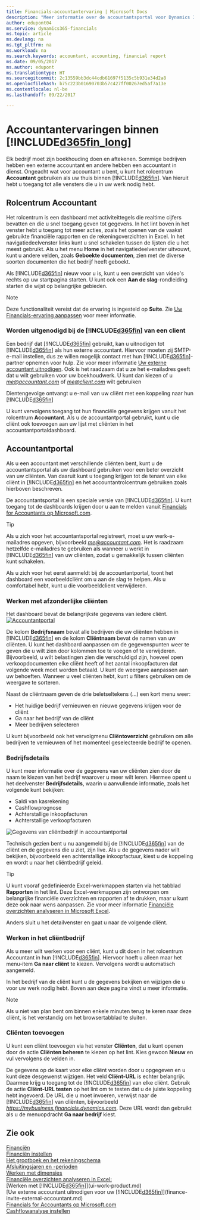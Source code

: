 ```yaml
---
title: Financials-accountantervaring | Microsoft Docs
description: "Meer informatie over de accountantsportal voor Dynamics 365 for Financials en het accountantrolcentrum dat interne en externe accountants in het cliëntbedrijf ondersteunt."
author: edupont04
ms.service: dynamics365-financials
ms.topic: article
ms.devlang: na
ms.tgt_pltfrm: na
ms.workload: na
ms.search.keywords: accountant, accounting, financial report
ms.date: 09/05/2017
ms.author: edupont
ms.translationtype: HT
ms.sourcegitcommit: 2c13559bb3dc44cdb61697f5135c5b931e34d2a8
ms.openlocfilehash: b75c223b01690703b57c427ff00267ed5af7a13e
ms.contentlocale: nl-be
ms.lasthandoff: 09/22/2017

---
```

# <a name="accountant-experiences-in-included365finlongincludesd365finlongmdmd"></a>Accountantervaringen binnen [!INCLUDE[d365fin_long](includes/d365fin_long_md.md)]
Elk bedrijf moet zijn boekhouding doen en aftekenen. Sommige bedrijven hebben een externe accountant en andere hebben een accountant in dienst. Ongeacht wat voor accountant u bent, u kunt het rolcentrum **Accountant** gebruiken als uw thuis binnen [!INCLUDE[d365fin](includes/d365fin_md.md)]. Van hieruit hebt u toegang tot alle vensters die u in uw werk nodig hebt.  

## <a name="accountant-role-center"></a>Rolcentrum Accountant
Het rolcentrum is een dashboard met activiteittegels die realtime cijfers bevatten en die u snel toegang geven tot gegevens. In het lint boven in het venster hebt u toegang tot meer acties, zoals het openen van de vaakst gebruikte financiële rapporten en de rekeningoverzichten in Excel. In het navigatiedeelvenster links kunt u snel schakelen tussen de lijsten die u het meest gebruikt. Als u het menu **Home** in het navigatiedeelvenster uitvouwt, kunt u andere velden, zoals **Geboekte documenten**, zien met de diverse soorten documenten die het bedrijf heeft geboekt.  

Als [!INCLUDE[d365fin](includes/d365fin_md.md)] nieuw voor u is, kunt u een overzicht van video's rechts op uw startpagina starten. U kunt ook een **Aan de slag**-rondleiding starten die wijst op belangrijke gebieden.  

> [!NOTE]  
>  Deze functionaliteit vereist dat de ervaring is ingesteld op **Suite**. Zie [Uw Financials-ervaring aanpassen](ui-experiences.md) voor meer informatie.  

### <a name="get-invited-to-a-clients-included365finincludesd365finmdmd"></a>Worden uitgenodigd bij de [!INCLUDE[d365fin](includes/d365fin_md.md)] van een client
Een bedrijf dat [!INCLUDE[d365fin](includes/d365fin_md.md)] gebruikt, kan u uitnodigen tot [!INCLUDE[d365fin](includes/d365fin_md.md)] als hun externe accountant. Hiervoor moeten zij SMTP-e-mail instellen, dus ze willen mogelijk contact met hun [!INCLUDE[d365fin](includes/d365fin_md.md)]-partner opnemen voor hulp. Zie voor meer informatie [Uw externe accountant uitnodigen](finance-invite-external-accountant.md). Ook is het raadzaam dat u ze het e-mailadres geeft dat u wilt gebruiken voor uw boekhoudwerk. U kunt dan kiezen of u *me@accountant.com* of *me@client.com* wilt gebruiken  

Dientengevolge ontvangt u e-mail van uw cliënt met een koppeling naar hun [!INCLUDE[d365fin](includes/d365fin_md.md)]  

U kunt vervolgens toegang tot hun financiële gegevens krijgen vanuit het rolcentrum **Accountant**. Als u de accountantportal gebruikt, kunt u die cliënt ook toevoegen aan uw lijst met cliënten in het accountantportaldashboard.  

## <a name="accountant-portal"></a>Accountantportal
Als u een accountant met verschillende cliënten bent, kunt u de accountantsportal als uw dashboard gebruiken voor een beter overzicht van uw cliënten. Van daaruit kunt u toegang krijgen tot de tenant van elke cliënt in [!INCLUDE[d365fin](includes/d365fin_md.md)] en het accountantrolcentrum gebruiken zoals hierboven beschreven.  

De accountantsportal is een speciale versie van [!INCLUDE[d365fin](includes/d365fin_md.md)]. U kunt toegang tot de dashboards krijgen door u aan te melden vanuit [Financials for Accountants op Microsoft.com](https://www.microsoft.com/en-us/dynamics365/financial-insights-for-accountants).  

> [!TIP]  
>  Als u zich voor het accountantsportal registreert, moet u uw werk-e-mailadres opgeven, bijvoorbeeld *me@accountant.com*. Het is raadzaam hetzelfde e-mailadres te gebruiken als wanneer u werkt in [!INCLUDE[d365fin](includes/d365fin_md.md)] van uw cliënten, zodat u gemakkelijk tussen cliënten kunt schakelen.  

Als u zich voor het eerst aanmeldt bij de accountantportal, toont het dashboard een voorbeeldcliënt om u aan de slag te helpen. Als u comfortabel hebt, kunt u die voorbeeldclient verwijderen.  

### <a name="working-with-individual-clients"></a>Werken met afzonderlijke cliënten
Het dashboard bevat de belangrijkste gegevens van iedere cliënt.  
[![Accountantportal](./media/ui-extensions-accportal/accountant-portal.png)](https://go.microsoft.com/fwlink/?linkid=851257)

De kolom **Bedrijfsnaam** bevat alle bedrijven die uw cliënten hebben in [!INCLUDE[d365fin](includes/d365fin_md.md)] en de kolom **Cliëntnaam** bevat de namen van uw cliënten. U kunt het dashboard aanpassen om de gegevenspunten weer te geven die u wilt zien door kolommen toe te voegen of te verwijderen. Bijvoorbeeld, u wilt belastingen zien die verschuldigd zijn, hoeveel open verkoopdocumenten elke cliënt heeft of het aantal inkoopfacturen dat volgende week moet worden betaald. U kunt de weergave aanpassen aan uw behoeften. Wanneer u veel cliënten hebt, kunt u filters gebruiken om de weergave te sorteren.  

Naast de cliëntnaam geven de drie beletseltekens (...) een kort menu weer:

* Het huidige bedrijf vernieuwen en nieuwe gegevens krijgen voor de cliënt  
* Ga naar het bedrijf van de cliënt  
* Meer bedrijven selecteren  

U kunt bijvoorbeeld ook het vervolgmenu **Cliëntoverzicht** gebruiken om alle bedrijven te vernieuwen of het momenteel geselecteerde bedrijf te openen.  

### <a name="company-details"></a>Bedrijfsdetails
U kunt meer informatie over de gegevens van uw cliënten zien door de naam te kiezen van het bedrijf waarover u meer wilt leren. Hiermee opent u het deelvenster **Bedrijfsdetails**, waarin u aanvullende informatie, zoals het volgende kunt bekijken:  

* Saldi van kasrekening  
* Cashflowprognose  
* Achterstallige inkoopfacturen  
* Achterstallige verkoopfacturen  

![Gegevens van cliëntbedrijf in accountantportal](./media/finance-accounting/accountant-company-details.png)

Technisch gezien bent u nu aangemeld bij de [!INCLUDE[d365fin](includes/d365fin_md.md)] van de cliënt en de gegevens die u ziet, zijn live. Als u de gegevens nader wilt bekijken, bijvoorbeeld een achterstallige inkoopfactuur, kiest u de koppeling en wordt u naar het cliëntbedrijf geleid.  

> [!TIP]  
>  U kunt vooraf gedefinieerde Excel-werkmappen starten via het tabblad **Rapporten** in het lint. Deze Excel-werkmappen zijn ontworpen om belangrijke financiële overzichten en rapporten af te drukken, maar u kunt deze ook naar wens aanpassen. Zie voor meer informatie [Financiële overzichten analyseren in Microsoft Excel](finance-analyze-excel.md).  

Anders sluit u het detailvenster en gaat u naar de volgende cliënt.  

### <a name="working-in-the-client-company"></a>Werken in het cliëntbedrijf
Als u meer wilt werken voor een cliënt, kunt u dit doen in het rolcentrum Accountant in hun [!INCLUDE[d365fin](includes/d365fin_md.md)]. Hiervoor hoeft u alleen maar het menu-item **Ga naar cliënt** te kiezen. Vervolgens wordt u automatisch aangemeld.  

In het bedrijf van de cliënt kunt u de gegevens bekijken en wijzigen die u voor uw werk nodig hebt. Boven aan deze pagina vindt u meer informatie.

> [!NOTE]  
>  Als u niet van plan bent om binnen enkele minuten terug te keren naar deze cliënt, is het verstandig om het browsertabblad te sluiten.  

### <a name="adding-clients"></a>Cliënten toevoegen
U kunt een cliënt toevoegen via het venster **Cliënten**, dat u kunt openen door de actie **Cliënten beheren** te kiezen op het lint. Kies gewoon **Nieuw** en vul vervolgens de velden in.  

De gegevens op de kaart voor elke cliënt worden door u opgegeven en u kunt deze desgewenst wijzigen. Het veld **Cliënt-URL** is echter belangrijk. Daarmee krijg u toegang tot de [!INCLUDE[d365fin](includes/d365fin_md.md)] van elke cliënt. Gebruik de actie **Cliënt-URL testen** op het lint om te testen dat u de juiste koppeling hebt ingevoerd. De URL die u moet invoeren, verwijst naar de [!INCLUDE[d365fin](includes/d365fin_md.md)] van cliënten, bijvoorbeeld *https://mybusiness.financials.dynamics.com*. Deze URL wordt dan gebruikt als u de menuopdracht **Ga naar bedrijf** kiest.  

## <a name="see-also"></a>Zie ook
[Financiën](finance.md)  
[Financiën instellen](finance-setup-finance.md)  
[Het grootboek en het rekeningschema](finance-general-ledger.md)  
[Afsluitingsjaren en -perioden](year-close-years-periods.md)  
[Werken met dimensies](finance-dimensions.md)  
[Financiële overzichten analyseren in Excel:](finance-analyze-excel.md)  
[Werken met [!INCLUDE[d365fin](includes/d365fin_md.md)]](ui-work-product.md)  
[Uw externe accountant uitnodigen voor uw [!INCLUDE[d365fin](includes/d365fin_md.md)]](finance-invite-external-accountant.md)  
[Financials for Accountants op Microsoft.com](https://www.microsoft.com/en-us/dynamics365/financial-insights-for-accountants)  
[Cashflowanalyse instellen](finance-setup-cash-flow-analyses.md)  

